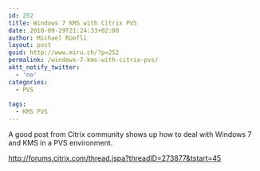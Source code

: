 ```yaml
---
id: 252
title: Windows 7 KMS with Citrix PVS
date: 2010-09-29T21:24:33+02:00
author: Michael Rüefli
layout: post
guid: http://www.miru.ch/?p=252
permalink: /windows-7-kms-with-citrix-pvs/
aktt_notify_twitter:
  - 'no'
categories:
  - PVS
  
tags:
  - KMS PVS
---
```

A good post from Citrix community shows up how to deal with Windows 7 and KMS in a PVS environment.

<a href="http://forums.citrix.com/thread.jspa?threadID=273877&tstart=45" target="_blank">http://forums.citrix.com/thread.jspa?threadID=273877&tstart=45</a>